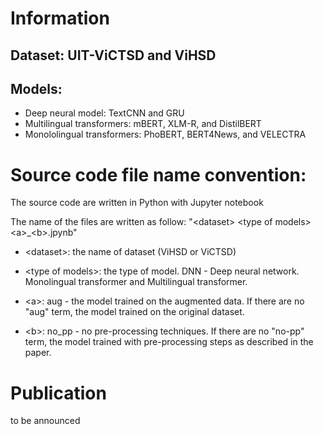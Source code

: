 # Information  
## Dataset: UIT-ViCTSD and ViHSD  
## Models:
+ Deep neural model: TextCNN and GRU  
+ Multilingual transformers: mBERT, XLM-R, and DistilBERT  
+ Monololingual transformers: PhoBERT, BERT4News, and VELECTRA   

# Source code file name convention:
The source code are written in Python with Jupyter notebook

The name of the files are written as follow: "&lt;dataset&gt; &lt;type of models&gt; &lt;a&gt;_&lt;b&gt;.jpynb"   

+ &lt;dataset&gt;: the name of dataset (ViHSD or ViCTSD) 

+ &lt;type of models&gt;: the type of model. DNN - Deep neural network. Monolingual transformer and Multilingual transformer.

+ &lt;a&gt;: aug - the model trained on the augmented data. If there are no "aug" term, the model trained on the original dataset. 

+ &lt;b&gt;: no_pp - no pre-processing techniques. If there are no "no-pp" term, the model trained with pre-processing steps as described in the paper. 


# Publication 
to be announced  
